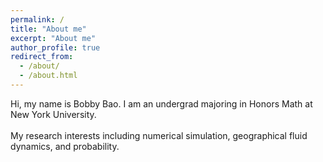 ```yaml
---
permalink: /
title: "About me"
excerpt: "About me"
author_profile: true
redirect_from: 
  - /about/
  - /about.html
---
```


Hi, my name is Bobby Bao. I am an undergrad majoring in Honors Math at New York University.\
\
My research interests including numerical simulation, geographical fluid dynamics, and probability.
